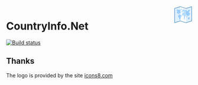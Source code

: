 <img src="Images/Logo/icons8-World_Map_100.png"  alt="logo" title="CountryInfo.Net" align="right" height="50" />

# CountryInfo.Net

[![Build status](https://ci.appveyor.com/api/projects/status/n2vy488de8trq5c5?svg=true)](https://ci.appveyor.com/project/vertigra/countryinfo-net)

## Thanks

The logo is provided by the site [icons8.com](https://icons8.com/)
